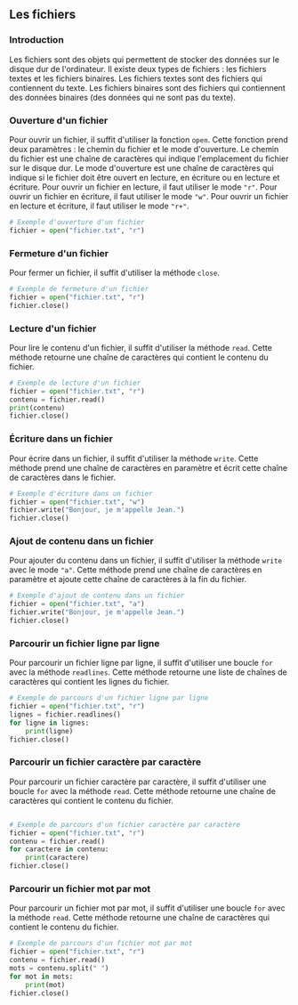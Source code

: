## Les fichiers

### Introduction

Les fichiers sont des objets qui permettent de stocker des données sur le disque dur de l'ordinateur. Il existe deux types de fichiers : les fichiers textes et les fichiers binaires. Les fichiers textes sont des fichiers qui contiennent du texte. Les fichiers binaires sont des fichiers qui contiennent des données binaires (des données qui ne sont pas du texte).

### Ouverture d'un fichier

Pour ouvrir un fichier, il suffit d'utiliser la fonction `open`. Cette fonction prend deux paramètres : le chemin du fichier et le mode d'ouverture. Le chemin du fichier est une chaîne de caractères qui indique l'emplacement du fichier sur le disque dur. Le mode d'ouverture est une chaîne de caractères qui indique si le fichier doit être ouvert en lecture, en écriture ou en lecture et écriture. Pour ouvrir un fichier en lecture, il faut utiliser le mode `"r"`. Pour ouvrir un fichier en écriture, il faut utiliser le mode `"w"`. Pour ouvrir un fichier en lecture et écriture, il faut utiliser le mode `"r+"`.

```python
# Exemple d'ouverture d'un fichier
fichier = open("fichier.txt", "r")
```

### Fermeture d'un fichier

Pour fermer un fichier, il suffit d'utiliser la méthode `close`.

```python
# Exemple de fermeture d'un fichier
fichier = open("fichier.txt", "r")
fichier.close()
```

### Lecture d'un fichier

Pour lire le contenu d'un fichier, il suffit d'utiliser la méthode `read`. Cette méthode retourne une chaîne de caractères qui contient le contenu du fichier.

```python
# Exemple de lecture d'un fichier
fichier = open("fichier.txt", "r")
contenu = fichier.read()
print(contenu)
fichier.close()
```

### Écriture dans un fichier

Pour écrire dans un fichier, il suffit d'utiliser la méthode `write`. Cette méthode prend une chaîne de caractères en paramètre et écrit cette chaîne de caractères dans le fichier.

```python
# Exemple d'écriture dans un fichier
fichier = open("fichier.txt", "w")
fichier.write("Bonjour, je m'appelle Jean.")
fichier.close()
```

### Ajout de contenu dans un fichier

Pour ajouter du contenu dans un fichier, il suffit d'utiliser la méthode `write` avec le mode `"a"`. Cette méthode prend une chaîne de caractères en paramètre et ajoute cette chaîne de caractères à la fin du fichier.

```python
# Exemple d'ajout de contenu dans un fichier
fichier = open("fichier.txt", "a")
fichier.write("Bonjour, je m'appelle Jean.")
fichier.close()
```

### Parcourir un fichier ligne par ligne

Pour parcourir un fichier ligne par ligne, il suffit d'utiliser une boucle `for` avec la méthode `readlines`. Cette méthode retourne une liste de chaînes de caractères qui contient les lignes du fichier.

```python
# Exemple de parcours d'un fichier ligne par ligne
fichier = open("fichier.txt", "r")
lignes = fichier.readlines()
for ligne in lignes:
    print(ligne)
fichier.close()
```

### Parcourir un fichier caractère par caractère

Pour parcourir un fichier caractère par caractère, il suffit d'utiliser une boucle `for` avec la méthode `read`. Cette méthode retourne une chaîne de caractères qui contient le contenu du fichier.

```python

# Exemple de parcours d'un fichier caractère par caractère
fichier = open("fichier.txt", "r")
contenu = fichier.read()
for caractere in contenu:
    print(caractere)
fichier.close()
```

### Parcourir un fichier mot par mot

Pour parcourir un fichier mot par mot, il suffit d'utiliser une boucle `for` avec la méthode `read`. Cette méthode retourne une chaîne de caractères qui contient le contenu du fichier.

```python
# Exemple de parcours d'un fichier mot par mot
fichier = open("fichier.txt", "r")
contenu = fichier.read()
mots = contenu.split(" ")
for mot in mots:
    print(mot)
fichier.close()
```